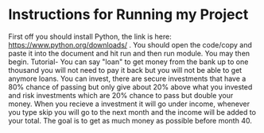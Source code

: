 # Instructions for Running my Project

First off you should install Python, the link is here: https://www.python.org/downloads/ . 
You should open the code/copy and paste it into the document and hit run and then run module. 
You may then begin.
Tutorial-
You can say "loan" to get money from the bank up to one thousand you will not need to pay it back but you will not be able to get anymore loans. You can invest, there are secure investments that have a 80% chance of passing but only give about 20% above what you invested and risk investments which are 20% chance to pass but double your money. When you recieve a investment it will go under income, whenever you type skip you will go to the next month and the income will be added to your total. The goal is to get as much money as possible before month 40.


